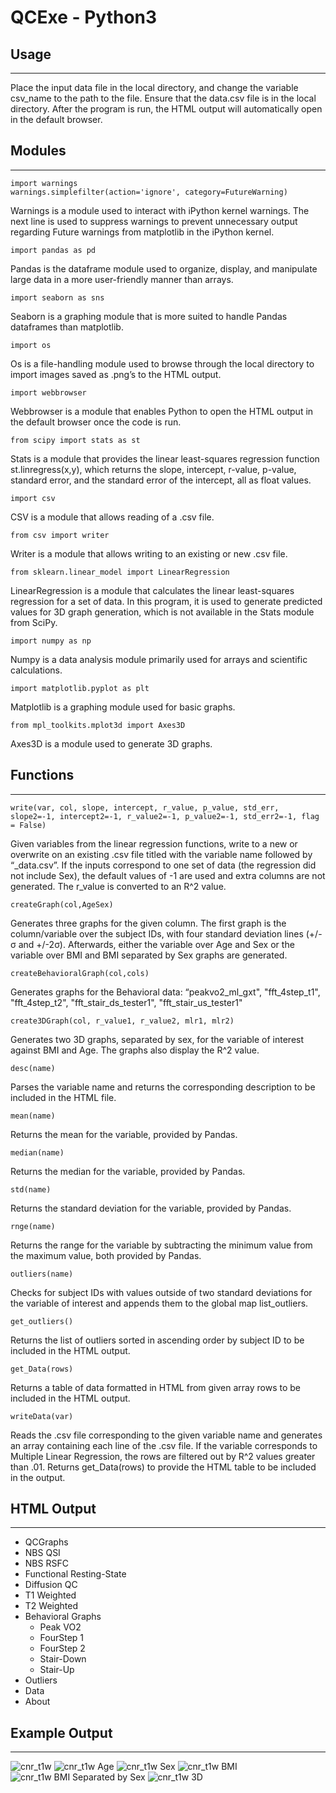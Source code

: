 # QCExe - Python3
## Usage
--------------
Place the input data file in the local directory, and change the variable csv_name to the path to the file. Ensure that the data.csv file is in the local directory. After the program is run, the HTML output will automatically open in the default browser.
## Modules
--------------

```
import warnings
warnings.simplefilter(action='ignore', category=FutureWarning) 
```
Warnings is a module used to interact with iPython kernel warnings. The next line is used to suppress warnings to prevent unnecessary output regarding Future warnings from matplotlib in the iPython kernel.

```
import pandas as pd
```
Pandas is the dataframe module used to organize, display, and manipulate large data in a more user-friendly manner than arrays.

```
import seaborn as sns
```
Seaborn is a graphing module that is more suited to handle Pandas dataframes than matplotlib.

```
import os
```
Os is a file-handling module used to browse through the local directory to import images saved as .png’s to the HTML output.

```
import webbrowser
```
Webbrowser is a module that enables Python to open the HTML output in the default browser once the code is run.

```
from scipy import stats as st
```
Stats is a module that provides the linear least-squares regression function st.linregress(x,y), which returns the slope, intercept, r-value, p-value, standard error, and the standard error of the intercept, all as float values.

```
import csv
```
CSV is a module that allows reading of a .csv file.

```
from csv import writer
```
Writer is a module that allows writing to an existing or new .csv file.

```
from sklearn.linear_model import LinearRegression
```
LinearRegression is a module that calculates the linear least-squares regression for a set of data. In this program, it is used to generate predicted values for 3D graph generation, which is not available in the Stats module from SciPy.

```
import numpy as np
```
Numpy is a data analysis module primarily used for arrays and scientific calculations.

```
import matplotlib.pyplot as plt
```
Matplotlib is a graphing module used for basic graphs.

```
from mpl_toolkits.mplot3d import Axes3D
```
Axes3D is a module used to generate 3D graphs.

## Functions
--------------
```
write(var, col, slope, intercept, r_value, p_value, std_err, slope2=-1, intercept2=-1, r_value2=-1, p_value2=-1, std_err2=-1, flag = False)
```
Given variables from the linear regression functions, write to a new or overwrite on an existing .csv file titled with the variable name followed by “_data.csv”. If the inputs correspond to one set of data (the regression did not include Sex), the default values of -1 are used and extra columns are not generated. The r_value is converted to an R^2 value.

```
createGraph(col,AgeSex)
```
Generates three graphs for the given column. The first graph is the column/variable over the subject IDs, with four standard deviation lines (+/-σ and +/-2σ). Afterwards, either the variable over Age and Sex or the variable over BMI and BMI separated by Sex graphs are generated.
```
createBehavioralGraph(col,cols)
```
Generates graphs for the Behavioral data: “peakvo2_ml_gxt", "fft_4step_t1", "fft_4step_t2", "fft_stair_ds_tester1", "fft_stair_us_tester1"
```
create3DGraph(col, r_value1, r_value2, mlr1, mlr2)
```
Generates two 3D graphs, separated by sex, for the variable of interest against BMI and Age. The graphs also display the R^2 value.
```
desc(name)
```
Parses the variable name and returns the corresponding description to be included in the HTML file.
```
mean(name)
```
Returns the mean for the variable, provided by Pandas.
```
median(name)
```
Returns the median for the variable, provided by Pandas.
```
std(name)
```
Returns the standard deviation for the variable, provided by Pandas.
```
rnge(name)
```
Returns the range for the variable by subtracting the minimum value from the maximum value, both provided by Pandas.
```
outliers(name)
```
Checks for subject IDs with values outside of two standard deviations for the variable of interest and appends them to the global map list_outliers.
```
get_outliers()
```
Returns the list of outliers sorted in ascending order by subject ID to be included in the HTML output.
```
get_Data(rows)
```
Returns a table of data formatted in HTML from given array rows to be included in the HTML output. 
```
writeData(var)
```
Reads the .csv file corresponding to the given variable name and generates an array containing each line of the .csv file. If the variable corresponds to Multiple Linear Regression, the rows are filtered out by R^2 values greater than .01. Returns get_Data(rows) to provide the HTML table to be included in the output.

## HTML Output
--------------
* QCGraphs 
* NBS QSI
* NBS RSFC
* Functional Resting-State
* Diffusion QC
* T1 Weighted
* T2 Weighted
* Behavioral Graphs 
    * Peak VO2
    * FourStep 1
    * FourStep 2
    * Stair-Down
    * Stair-Up
* Outliers
* Data
* About
## Example Output
--------------
![cnr_t1w]("./cnr_t1w.png")
![cnr_t1w Age]("./cnr_t1w_Age.png")
![cnr_t1w Sex]("./cnr_t1w_Sex.png")
![cnr_t1w BMI]("./cnr_t1w_BMI.png")
![cnr_t1w BMI Separated by Sex]("./cnr_t1w_BxS.png")
![cnr_t1w 3D]("./cnr_t1w_3D.png")
